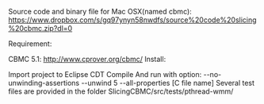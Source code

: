 
Source code and binary file for Mac OSX(named cbmc): https://www.dropbox.com/s/gq97ynyn58nwdfs/source%20code%20slicing%20cbmc.zip?dl=0

Requirement:

CBMC 5.1: http://www.cprover.org/cbmc/
Install:

Import project to Eclipse CDT
Compile
And run with option: --no-unwinding-assertions --unwind 5 --all-properties [C file name]
Several test files are provided in the folder SlicingCBMC/src/tests/pthread-wmm/
